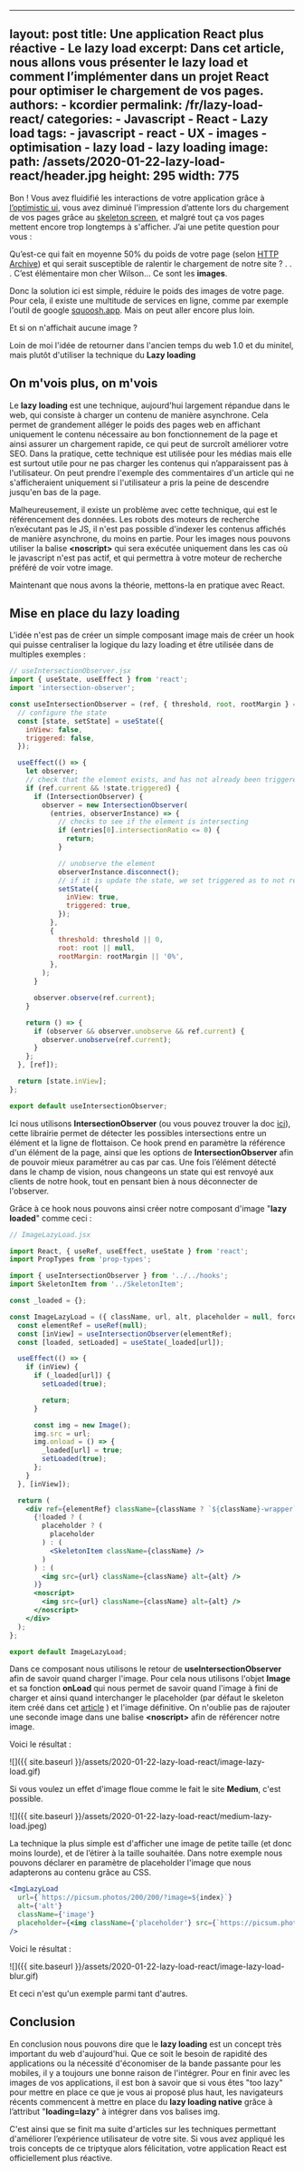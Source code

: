 
---
layout: post
title: Une application React plus réactive - Le lazy load
excerpt: Dans cet article, nous allons vous présenter le lazy load et comment l’implémenter dans un projet React pour optimiser le chargement de vos pages.
authors:
    - kcordier
permalink: /fr/lazy-load-react/
categories:
    - Javascript
    - React
    - Lazy load
tags:
    - javascript
    - react
    - UX
    - images
    - optimisation
    - lazy load
    - lazy loading
image:
    path: /assets/2020-01-22-lazy-load-react/header.jpg
    height: 295
    width: 775
---

Bon ! Vous avez fluidifié les interactions de votre application grâce à [l’optimistic ui](https://blog.eleven-labs.com/fr/optimistic-ui-avec-react-et-apollo-js/), vous avez diminué l'impression d’attente lors du chargement de vos pages grâce au [skeleton screen](https://blog.eleven-labs.com/fr/skeleton-screen-avec-react-et-apollo-js/), et malgré tout ça vos pages mettent encore trop longtemps à s'afficher. J’ai une petite question pour vous :

Qu’est-ce qui fait en moyenne 50% du poids de votre page (selon [HTTP Archive](https://httparchive.org/)) et qui serait susceptible de ralentir le chargement de notre site ?
.
.
.
C’est élémentaire mon cher Wilson… Ce sont les **images**.

Donc la solution ici est simple, réduire le poids des images de votre page. Pour cela, il existe une multitude de services en ligne, comme par exemple l'outil de google [squoosh.app](http://squoosh.app). Mais on peut aller encore plus loin.

Et si on n'affichait aucune image ?

Loin de moi l'idée de retourner dans l'ancien temps du web 1.0 et du minitel, mais plutôt d'utiliser la technique du **Lazy loading**

## On m'vois plus, on m'vois

Le **lazy loading** est une technique, aujourd'hui largement répandue dans le web, qui consiste à charger un contenu de manière asynchrone. Cela permet de grandement alléger le poids des pages web en affichant uniquement le contenu nécessaire au bon fonctionnement de la page et ainsi assurer un chargement rapide, ce qui peut de surcroît améliorer votre SEO.
Dans la pratique, cette technique est utilisée pour les médias mais elle est surtout utile pour ne pas charger les contenus qui n’apparaissent pas à l'utilisateur. On peut prendre l'exemple des commentaires d'un article qui ne s'afficheraient uniquement si l'utilisateur a pris la peine de descendre jusqu'en bas de la page.

Malheureusement, il existe un problème avec cette technique, qui est le référencement des données. Les robots des moteurs de recherche n’exécutant pas le JS, il n'est pas possible d'indexer les contenus affichés de manière asynchrone, du moins en partie. Pour les images nous pouvons utiliser la balise  **\<noscript\>** qui sera exécutée uniquement dans les cas où le javascript n'est pas actif, et qui permettra à votre moteur de recherche préféré de voir votre image.

Maintenant que nous avons la théorie, mettons-la en pratique avec React.

## Mise en place du lazy loading

L'idée n'est pas de créer un simple composant image mais de créer un hook qui puisse centraliser la logique du lazy loading et être utilisée dans de multiples exemples :
```jsx
// useIntersectionObserver.jsx
import { useState, useEffect } from 'react';
import 'intersection-observer';

const useIntersectionObserver = (ref, { threshold, root, rootMargin } = {}) => {
  // configure the state
  const [state, setState] = useState({
    inView: false,
    triggered: false,
  });

  useEffect(() => {
    let observer;
    // check that the element exists, and has not already been triggered
    if (ref.current && !state.triggered) {
      if (IntersectionObserver) {
        observer = new IntersectionObserver(
          (entries, observerInstance) => {
            // checks to see if the element is intersecting
            if (entries[0].intersectionRatio <= 0) {
              return;
            }

            // unobserve the element
            observerInstance.disconnect();
            // if it is update the state, we set triggered as to not re-observe the element
            setState({
              inView: true,
              triggered: true,
            });
          },
          {
            threshold: threshold || 0,
            root: root || null,
            rootMargin: rootMargin || '0%',
          },
        );
      }

      observer.observe(ref.current);
    }

    return () => {
      if (observer && observer.unobserve && ref.current) {
        observer.unobserve(ref.current);
      }
    };
  }, [ref]);

  return [state.inView];
};

export default useIntersectionObserver;
```
Ici nous utilisons **IntersectionObserver** (ou vous pouvez trouver la doc [ici](https://developer.mozilla.org/fr/docs/Web/API/Intersection_Observer_API)), cette librairie permet de détecter les possibles intersections entre un élément et la ligne de flottaison.
Ce hook prend en paramètre la référence d'un élément de la page, ainsi que les options de **IntersectionObserver** afin de pouvoir mieux paramétrer au cas par cas. Une fois l’élément détecté dans le champ de vision, nous changeons un state qui est renvoyé aux clients de notre hook, tout en pensant bien à nous déconnecter de l'observer.

Grâce à ce hook nous pouvons ainsi créer notre composant d'image "**lazy loaded**" comme ceci :
```jsx
// ImageLazyLoad.jsx

import React, { useRef, useEffect, useState } from 'react';
import PropTypes from 'prop-types';

import { useIntersectionObserver } from '../../hooks';
import SkeletonItem from '../SkeletonItem';

const _loaded = {};

const ImageLazyLoad = ({ className, url, alt, placeholder = null, forcePreloadImage = false }) => {
  const elementRef = useRef(null);
  const [inView] = useIntersectionObserver(elementRef);
  const [loaded, setLoaded] = useState(_loaded[url]);

  useEffect(() => {
    if (inView) {
      if (_loaded[url]) {
        setLoaded(true);

        return;
      }

      const img = new Image();
      img.src = url;
      img.onload = () => {
        _loaded[url] = true;
        setLoaded(true);
      };
    }
  }, [inView]);

  return (
    <div ref={elementRef} className={className ? `${className}-wrapper` : null}>
      {!loaded ? (
        placeholder ? (
          placeholder
        ) : (
          <SkeletonItem className={className} />
        )
      ) : (
        <img src={url} className={className} alt={alt} />
      )}
      <noscript>
        <img src={url} className={className} alt={alt} />
      </noscript>
    </div>
  );
};

export default ImageLazyLoad;
```
Dans ce composant nous utilisons le retour de **useIntersectionObserver** afin de savoir quand charger l'image. Pour cela nous utilisons l'objet **Image**  et sa fonction **onLoad**  qui nous permet de savoir quand l'image à fini de charger et ainsi quand interchanger le placeholder (par défaut le skeleton item créé dans cet [article](https://blog.eleven-labs.com/fr/skeleton-screen-avec-react-et-apollo-js/) ) et l'image définitive. On n'oublie pas de rajouter une seconde image dans une balise **\<noscript\>** afin de référencer notre image.

Voici le résultat :

![]({{ site.baseurl }}/assets/2020-01-22-lazy-load-react/image-lazy-load.gif)

Si vous voulez un effet d'image floue comme le fait le site **Medium**, c'est possible.

![]({{ site.baseurl }}/assets/2020-01-22-lazy-load-react/medium-lazy-load.jpeg)

La technique la plus simple est d'afficher une image de petite taille (et donc moins lourde), et de l’étirer à la taille souhaitée. Dans notre exemple nous pouvons déclarer en paramètre de placeholder l'image que nous adapterons au contenu grâce au CSS.
```jsx
<ImgLazyLoad
  url={`https://picsum.photos/200/200/?image=${index}`}
  alt={'alt'}
  className={'image'}
  placeholder={<img className={'placeholder'} src={`https://picsum.photos/30/30/?image=${index}`} alt={'alt'} />}
/>
```
Voici le résultat :

![]({{ site.baseurl }}/assets/2020-01-22-lazy-load-react/image-lazy-load-blur.gif)

Et ceci n'est qu'un exemple parmi tant d'autres.

## Conclusion
En conclusion nous pouvons dire que le **lazy loading** est un concept très important du web d'aujourd'hui. Que ce soit le besoin de rapidité des applications ou la nécessité d'économiser de la bande passante pour les mobiles, il y a toujours une bonne raison de l'intégrer.
Pour en finir avec les images de vos applications, il est bon à savoir que si vous êtes "too lazy" pour mettre en place ce que je vous ai proposé plus haut, les navigateurs récents commencent à mettre en place du **lazy loading native** grâce à l’attribut "**loading=lazy**" à intégrer dans vos balises img.

C'est ainsi que se finit ma suite d'articles sur les techniques permettant d'améliorer l’expérience utilisateur de votre site. Si vous avez appliqué les trois concepts de ce triptyque alors félicitation, votre application React est officiellement plus réactive.
